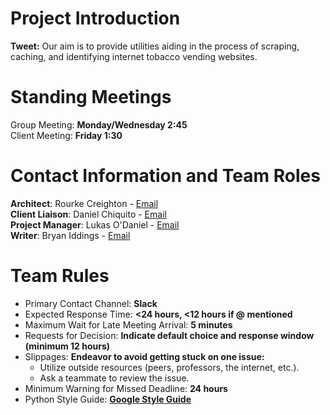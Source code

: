 # Project Introduction

**Tweet:** Our aim is to provide utilities aiding in the process of scraping, caching, and identifying internet tobacco vending websites.

# Standing Meetings

Group Meeting: **Monday/Wednesday 2:45**  
Client Meeting: **Friday 1:30**
 
# Contact Information and Team Roles
 
**Architect**: Rourke Creighton - [Email](mailto:racreigh@live.unc.edu)  
**Client Liaison**: Daniel Chiquito - [Email](mailto:daniel.chiquito@gmail.com)  
**Project Manager**: Lukas O'Daniel - [Email](mailto:odani@live.unc.edu)  
**Writer**: Bryan Iddings - [Email](mailto:iddings@cs.unc.edu)

# Team Rules

 - Primary Contact Channel: **Slack**
 - Expected Response Time: **<24 hours, <12 hours if @ mentioned**
 - Maximum Wait for Late Meeting Arrival: **5 minutes**
 - Requests for Decision: **Indicate default choice and response window (minimum 12 hours)**
 - Slippages: **Endeavor to avoid getting stuck on one issue:**
   - Utilize outside resources (peers, professors, the internet, etc.).
   - Ask a teammate to review the issue.
 - Minimum Warning for Missed Deadline: **24 hours**
 - Python Style Guide: **[Google Style Guide](https://google.github.io/styleguide/pyguide.html)**